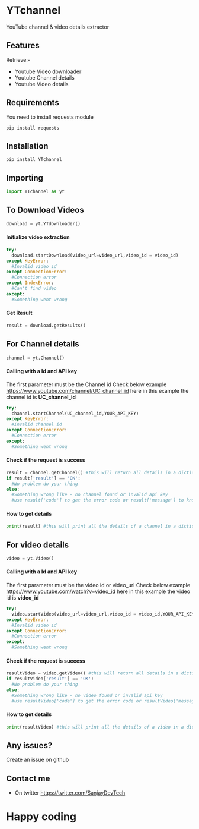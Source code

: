 # YTchannel
YouTube channel & video details extractor

## Features
Retrieve:-
- Youtube Video downloader
- Youtube Channel details
- Youtube Video details

## Requirements
You need to install requests module
```
pip install requests
```

## Installation
```
pip install YTchannel
```

## Importing
```python
import YTchannel as yt
```


## To Download Videos
```python
download = yt.YTdownloader()
```
#### Initialize video extraction
```python
try:
  download.startDownload(video_url=video_url,video_id = video_id)
except KeyError:
  #Invalid video id
except ConnectionError:
  #Connection error
except IndexError:
  #Can't find video
except:
  #Something went wrong
```
#### Get Result
```python
result = download.getResults()
```


## For Channel details
```python
channel = yt.Channel()
```
#### Calling with a Id and API key
The first parameter must be the Channel id
Check below example
https://www.youtube.com/channel/UC_channel_id
here in this example the channel id is **UC_channel_id**
```python
try:
  channel.startChannel(UC_channel_id,YOUR_API_KEY)
except KeyError:
  #Invalid channel id
except ConnectionError:
  #Connection error
except:
  #Something went wrong
```
#### Check if the request is success
```python
result = channel.getChannel() #this will return all details in a dictionary
if result['result'] == 'OK':
  #No problem do your thing
else:
  #Something wrong like - no channel found or invalid api key
  #use result['code'] to get the error code or result['message'] to know the message
```
#### How to get details
```python
print(result) #this will print all the details of a channel in a dictionary
```


## For video details
```python
video = yt.Video()
```
#### Calling with a Id and API key
The first parameter must be the video id or video_url
Check below example
https://www.youtube.com/watch?v=video_id
here in this example the video id is **video_id**
```python
try:
  video.startVideo(video_url=video_url,video_id = video_id,YOUR_API_KEY)
except KeyError:
  #Invalid video id
except ConnectionError:
  #Connection error
except:
  #Something went wrong
```
#### Check if the request is success
```python
resultVideo = video.getVideo() #this will return all details in a dictionary
if resultVideo['result'] == 'OK':
  #No problem do your thing
else:
  #Something wrong like - no video found or invalid api key
  #use resultVideo['code'] to get the error code or resultVideo['message'] to know the message
```
#### How to get details
```python
print(resultVideo) #this will print all the details of a video in a dictionary
```

## Any issues?
Create an issue on github

## Contact me
- On twitter https://twitter.com/SanjayDevTech


# **Happy coding**


